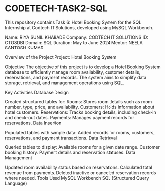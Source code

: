 # CODETECH-TASK2-SQL

This repository contains Task 6: Hotel Booking System for the SQL Internship at Codtech IT Solutions, developed using MySQL Workbench.

Name: RIYA SUNIL KHARADE
Company: CODTECH IT SOLUTIONS
ID: CTO8DBI
Domain: SQL
Duration: May to June 2024
Mentor: NEELA SANTOSH KUMAR

Overview of the Project
Project: Hotel Booking System

Objective
The objective of this project is to develop a Hotel Booking System database to efficiently manage room availability, customer details, reservations, and payment records. The system aims to simplify data storage, retrieval, and management operations using SQL.

Key Activities
Database Design

Created structured tables for:
Rooms: Stores room details such as room number, type, price, and availability.
Customers: Holds information about hotel customers.
Reservations: Tracks booking details, including check-in and check-out dates.
Payments: Manages payment records for reservations.
Data Insertion

Populated tables with sample data:
Added records for rooms, customers, reservations, and payment transactions.
Data Retrieval

Queried tables to display:
Available rooms for a given date range.
Customer booking history.
Payment details and reservation statuses.
Data Management

Updated room availability status based on reservations.
Calculated total revenue from payments.
Deleted inactive or canceled reservation records where needed.
Tools Used
MySQL Workbench
SQL (Structured Query Language)
